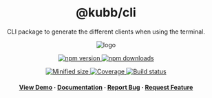 <div align="center">

  <!-- <img src="assets/logo.png" alt="logo" width="200" height="auto" /> -->
  <h1>@kubb/cli</h1>
  
  <p>
   CLI package to generate the different clients when using the terminal.
  </p>  
  <img src="https://raw.githubusercontent.com/kubb-project/kubb/main/assets/banner.png" alt="logo"  height="auto" />

  <!-- Badges -->
  <p>
  <a href="https://www.npmjs.com/package/@kubb/cli" target="_blank">
    <img alt="npm version" src="https://img.shields.io/npm/v/@kubb/cli?style=for-the-badge"/>
  </a>

  <a href="https://www.npmjs.com/package/@kubb/cli" target="_blank">
    <img alt="npm downloads" src="https://img.shields.io/npm/dm/@kubb/cli?style=for-the-badge"/>
  </a>
  </p>
    
  <p> 
  <a href="https://www.npmjs.com/package/@kubb/cli" target="_blank">
    <img alt="Minified size" src="https://img.shields.io/bundlephobia/min/@kubb/cli?style=for-the-badge"/>
  </a>
    
  <a href="https://www.npmjs.com/package/@kubb/cli" target="_blank">
    <img alt="Coverage" src="https://img.shields.io/codecov/c/github/kubb-project/kubb?style=for-the-badge"/>
  </a>
    
  <a href="https://www.npmjs.com/package/@kubb/cli" target="_blank">
    <img alt="Build status" src="https://img.shields.io/github/actions/workflow/status/kubb-project/kubb/ci.yaml?style=for-the-badge"/>
  </a>
  
  
  <!-- ALL-CONTRIBUTORS-BADGE:START - Do not remove or modify this section -->
  <!-- ALL-CONTRIBUTORS-BADGE:END -->
  </p>
   
  <h4>
    <a href="https://codesandbox.io/s/github/kubb-project/kubb/tree/main/examples/typescript" target="_blank">View Demo</a>
    <span> · </span>
      <a href="https://kubb.dev/" target="_blank">Documentation</a>
    <span> · </span>
      <a href="https://github.com/kubb-project/kubb/issues/" target="_blank">Report Bug</a>
    <span> · </span>
      <a href="https://github.com/kubb-project/kubb/issues/" target="_blank">Request Feature</a>
  </h4>
</div>
